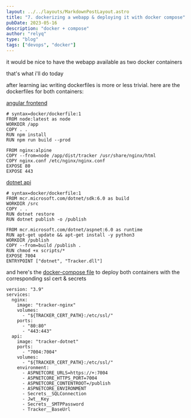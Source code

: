 ```yaml
---
layout: ../../layouts/MarkdownPostLayout.astro
title: "7. dockerizing a webapp & deploying it with docker compose"
pubDate: 2023-05-16
description: "docker + compose"
author: "relyq"
type: "blog"
tags: ["devops", "docker"]
---
```


it would be nice to have the webapp available as two docker containers

that's what i'll do today

after learning iac writing dockerfiles is more or less trivial. here are the dockerfiles for both containers:

[angular frontend](https://github.com/relyq/Tracker_angular/blob/master/Dockerfile)

```
# syntax=docker/dockerfile:1
FROM node:latest as node
WORKDIR /app
COPY . .
RUN npm install
RUN npm run build --prod

FROM nginx:alpine
COPY --from=node /app/dist/tracker /usr/share/nginx/html
COPY nginx.conf /etc/nginx/nginx.conf
EXPOSE 80
EXPOSE 443
```

[dotnet api](https://github.com/relyq/Tracker_webapi/blob/master/Dockerfile)

```
# syntax=docker/dockerfile:1
FROM mcr.microsoft.com/dotnet/sdk:6.0 as build
WORKDIR /src
COPY . .
RUN dotnet restore
RUN dotnet publish -o /publish

FROM mcr.microsoft.com/dotnet/aspnet:6.0 as runtime
RUN apt-get update && apt-get install -y python3
WORKDIR /publish
COPY --from=build /publish .
RUN chmod +x scripts/*
EXPOSE 7004
ENTRYPOINT ["dotnet", "Tracker.dll"]
```

and here's the [docker-compose file](https://github.com/relyq/infrastructure/blob/master/tracker-docker/docker-compose.yml) to deploy both containers with the corresponding ssl cert & secrets

```
version: "3.9"
services:
  nginx:
    image: "tracker-nginx"
    volumes:
      - "${TRACKER_CERT_PATH}:/etc/ssl/"
    ports:
      - "80:80"
      - "443:443"
  api:
    image: "tracker-dotnet"
    ports:
      - "7004:7004"
    volumes:
      - "${TRACKER_CERT_PATH}:/etc/ssl/"
    environment:
      - ASPNETCORE_URLS=https://+:7004
      - ASPNETCORE_HTTPS_PORT=7004
      - ASPNETCORE_CONTENTROOT=/publish
      - ASPNETCORE_ENVIRONMENT
      - Secrets__SQLConnection
      - Jwt__Key
      - Secrets__SMTPPassword
      - Tracker__BaseUrl
```
